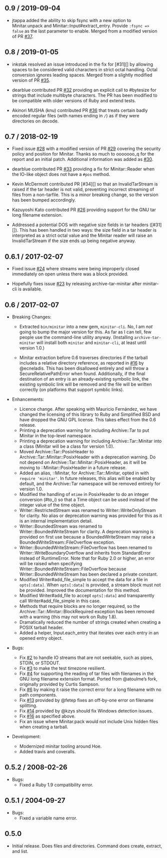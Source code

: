 ## 0.9 / 2019-09-04

*   jtappa added the ability to skip fsync with a new option to Minitar.unpack
    and Minitar::Input#extract_entry. Provide `:fsync => false` as the last
    parameter to enable. Merged from a modified version of PR [#37][].

## 0.8 / 2019-01-05

*   inkstak resolved an issue introduced in the fix for [#31][] by allowing
    spaces to be considered valid characters in strict octal handling. Octal
    conversion ignores leading spaces. Merged from a slightly modified version
    of PR [#35][].

*   dearblue contributed PR [#32][] providing an explicit call to #bytesize for
    strings that include multibyte characters. The PR has been modified to be
    compatible with older versions of Ruby and extend tests.

*   Akinori MUSHA (knu) contributed PR [#36][] that treats certain badly
    encoded regular files (with names ending in `/`) as if they were
    directories on decode.

## 0.7 / 2018-02-19

*   Fixed issue [#28][] with a modified version of PR [#29][] covering the
    security policy and position for Minitar. Thanks so much to ooooooo\_q for
    the report and an initial patch. Additional information was added as
    [#30][].

*   dearblue contributed PR [#33][] providing a fix for Minitar::Reader when
    the IO-like object does not have a `#pos` method.

*   Kevin McDermott contributed PR [#34][] so that an InvalidTarStream is
    raised if the tar header is not valid, preventing incorrect streaming of
    files from a non-tarfile. This is a minor breaking change, so the version
    has been bumped accordingly.

*   Kazuyoshi Kato contributed PR [#26][] providing support for the GNU tar
    long filename extension.

*   Addressed a potential DOS with negative size fields in tar headers
    ([#31][]). This has been handled in two ways: the size field in a tar
    header is interpreted as a strict octal value and the Minitar reader will
    raise an InvalidTarStream if the size ends up being negative anyway.

## 0.6.1 / 2017-02-07

*   Fixed issue [#24][] where streams were being improperly closed immediately
    on open unless there was a block provided.

*   Hopefully fixes issue [#23][] by releasing archive-tar-minitar after
    minitar-cli is available.

## 0.6 / 2017-02-07

*   Breaking Changes:

    *   Extracted `bin/minitar` into a new gem, `minitar-cli`. No, I am *not*
        going to bump the major version for this. As far as I can tell, few
        people use the command-line utility anyway. (Installing
        `archive-tar-minitar` will install both `minitar` and `minitar-cli`, at
        least until version 1.0.)

    *   Minitar extraction before 0.6 traverses directories if the tarball
        includes a relative directory reference, as reported in [#16][] by
        @ecneladis. This has been disallowed entirely and will throw a
        SecureRelativePathError when found. Additionally, if the final
        destination of an entry is an already-existing symbolic link, the
        existing symbolic link will be removed and the file will be written
        correctly (on platforms that support symblic links).

*   Enhancements:

    *   Licence change. After speaking with Mauricio Fernández, we have changed
        the licensing of this library to Ruby and Simplified BSD and have
        dropped the GNU GPL license. This takes effect from the 0.6 release.
    *   Printing a deprecation warning for including Archive::Tar to put
        Minitar in the top-level namespace.
    *   Printing a deprecation warning for including Archive::Tar::Minitar into
        a class (Minitar will be a class for version 1.0).
    *   Moved Archive::Tar::PosixHeader to Archive::Tar::Minitar::PosixHeader
        with a deprecation warning. Do not depend on
        Archive::Tar::Minitar::PosixHeader, as it will be moving to
        ::Minitar::PosixHeader in a future release.
    *   Added an alias, ::Minitar, for Archive::Tar::Minitar, opted in with
        `require 'minitar'`. In future releases, this alias will be enabled by
        default, and the Archive::Tar namespace will be removed entirely for
        version 1.0.
    *   Modified the handling of `mtime` in PosixHeader to do an integer
        conversion (#to_i) so that a Time object can be used instead of the
        integer value of the time object.
    *   Writer::RestrictedStream was renamed to Writer::WriteOnlyStream for
        clarity. No alias or deprecation warning was provided for this as it is
        an internal implementation detail.
    *   Writer::BoundedStream was renamed to Writer::BoundedWriteStream for
        clarity. A deprecation warning is provided on first use because a
        BoundedWriteStream may raise a BoundedWriteStream::FileOverflow
        exception.
    *   Writer::BoundedWriteStream::FileOverflow has been renamed to
        Writer::WriteBoundaryOverflow and inherits from StandardError instead
        of RuntimeError. Note that for Ruby 2.0 or higher, an error will be
        raised when specifying Writer::BoundedWriteStream::FileOverflow because
        Writer::BoundedWriteStream has been declared a private constant.
    *   Modified Writer#add_file_simple to accept the data for a
        file in `opts[:data]`. When `opts[:data]` is provided, a stream block
        must not be provided. Improved the documentation for this method.
    *   Modified Writer#add_file to accept `opts[:data]` and transparently call
        Writer#add_file_simple in this case.
    *   Methods that require blocks are no longer required, so the
        Archive::Tar::Minitar::BlockRequired exception has been removed with a
        warning (this may not work on Ruby 1.8).
    *   Dramatically reduced the number of strings created when creating a
        POSIX tarball header.
    *   Added a helper, Input.each_entry that iterates over each entry in an
        opened entry object.

*   Bugs:

    *   Fix [#2][] to handle IO streams that are not seekable, such as pipes,
        STDIN, or STDOUT.
    *   Fix [#3][] to make the test timezone resilient.
    *   Fix [#4][] for supporting the reading of tar files with filenames in
        the GNU long filename extension format. Ported from @atoulme’s fork,
        originally provided by Curtis Sampson.
    *   Fix [#6][] by making it raise the correct error for a long filename
        with no path components.
    *   Fix [#13][] provided by @fetep fixes an off-by-one error on filename
        splitting.
    *   Fix [#14][] provided by @kzys should fix Windows detection issues.
    *   Fix [#16][] as specified above.
    *   Fix an issue where Minitar.pack would not include Unix hidden files
        when creating a tarball.

*   Development:

    *   Modernized minitar tooling around Hoe.
    *   Added travis and coveralls.

## 0.5.2 / 2008-02-26

* Bugs:
  * Fixed a Ruby 1.9 compatibility error.

## 0.5.1 / 2004-09-27

* Bugs:
  * Fixed a variable name error.

## 0.5.0

* Initial release. Does files and directories. Command does create, extract,
  and list.

[#2]: https://github.com/halostatue/minitar/issues/2
[#3]: https://github.com/halostatue/minitar/issues/3
[#4]: https://github.com/halostatue/minitar/issues/4
[#6]: https://github.com/halostatue/minitar/issues/6
[#13]: https://github.com/halostatue/minitar/issues/13
[#14]: https://github.com/halostatue/minitar/issues/14
[#16]: https://github.com/halostatue/minitar/issues/16
[#23]: https://github.com/halostatue/minitar/issues/23
[#24]: https://github.com/halostatue/minitar/issues/24
[#26]: https://github.com/halostatue/minitar/issues/26
[#28]: https://github.com/halostatue/minitar/issues/28
[#29]: https://github.com/halostatue/minitar/issues/29
[#30]: https://github.com/halostatue/minitar/issues/30
[#32]: https://github.com/halostatue/minitar/issues/32
[#33]: https://github.com/halostatue/minitar/issues/33
[#35]: https://github.com/halostatue/minitar/issues/35
[#36]: https://github.com/halostatue/minitar/issues/36
[#37]: https://github.com/halostatue/minitar/issues/37
